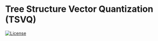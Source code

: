 # Tree Structure Vector Quantization (TSVQ)
[![License](https://img.shields.io/badge/license-BSD-blue.svg)](LICENSE)

